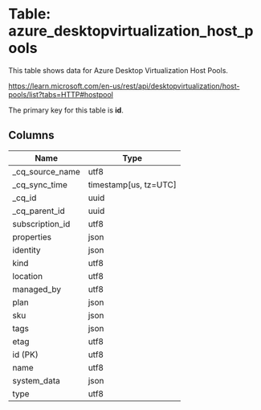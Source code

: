 # Table: azure_desktopvirtualization_host_pools

This table shows data for Azure Desktop Virtualization Host Pools.

https://learn.microsoft.com/en-us/rest/api/desktopvirtualization/host-pools/list?tabs=HTTP#hostpool

The primary key for this table is **id**.

## Columns

| Name          | Type          |
| ------------- | ------------- |
|_cq_source_name|utf8|
|_cq_sync_time|timestamp[us, tz=UTC]|
|_cq_id|uuid|
|_cq_parent_id|uuid|
|subscription_id|utf8|
|properties|json|
|identity|json|
|kind|utf8|
|location|utf8|
|managed_by|utf8|
|plan|json|
|sku|json|
|tags|json|
|etag|utf8|
|id (PK)|utf8|
|name|utf8|
|system_data|json|
|type|utf8|